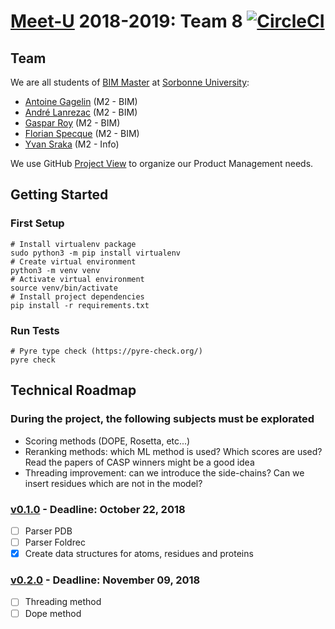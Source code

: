 # [Meet-U](http://www.meet-u.org/) 2018-2019: Team 8 [![CircleCI](https://circleci.com/gh/meetU-MasterStudents/2018---2019-Equipe-8.svg?style=svg)](https://circleci.com/gh/meetU-MasterStudents/2018---2019-Equipe-8)

## Team

We are all students of [BIM Master](http://www.lgm.upmc.fr/BIM/index.html) at [Sorbonne University](https://www.sorbonne-universite.fr/):

- [Antoine Gagelin](https://github.com/agagelin) (M2 - BIM)
- [André Lanrezac](https://github.com/Joffrin) (M2 - BIM)
- [Gaspar Roy](https://github.com/GasRoy) (M2 - BIM)
- [Florian Specque](https://github.com/fspecque) (M2 - BIM)
- [Yvan Sraka](https://github.com/yvan-sraka) (M2 - Info)

We use GitHub [Project View](https://github.com/meetU-MasterStudents/2018---2019-Equipe-8/projects/1) to organize our Product Management needs.

## Getting Started

### First Setup

```shell
# Install virtualenv package
sudo python3 -m pip install virtualenv
# Create virtual environment
python3 -m venv venv
# Activate virtual environment
source venv/bin/activate
# Install project dependencies
pip install -r requirements.txt
```

### Run Tests

```shell
# Pyre type check (https://pyre-check.org/)
pyre check
```

## Technical Roadmap

### During the project, the following subjects must be explorated

- Scoring methods (DOPE, Rosetta, etc...)
- Reranking methods: which ML method is used? Which scores are used? Read the papers of CASP winners might be a good idea
- Threading improvement: can we introduce the side-chains? Can we insert residues which are not in the model?

### [v0.1.0](https://github.com/meetU-MasterStudents/2018---2019-Equipe-8/milestone/2) - Deadline: October 22, 2018

- [ ] Parser PDB
- [ ] Parser Foldrec
- [x] Create data structures for atoms, residues and proteins

### [v0.2.0](https://github.com/meetU-MasterStudents/2018---2019-Equipe-8/milestone/1) - Deadline: November 09, 2018

- [ ] Threading method
- [ ] Dope method
